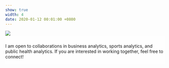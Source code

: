```yaml
---
show: true
width: 4
date: 2020-01-12 00:01:00 +0800
---
```

<div>
  <img data-src="{{ 'assets/images/covers/cover1.jpg' | relative_url }}" class="lazy w-100 rounded-sm" src="{{ '/assets/images/empty_300x200.png' | relative_url }}">

  <div class="card-img-overlay" style="overflow: scroll; background: rgb(255,255,255,0.8)">
    <h5 class="card-title"> </h5>
    <p class="card-text">
     I am open to collaborations in business analytics, sports analytics, and public health analytics. If you are interested in working together, feel free to connect!
    </p>
  </div>
</div>
